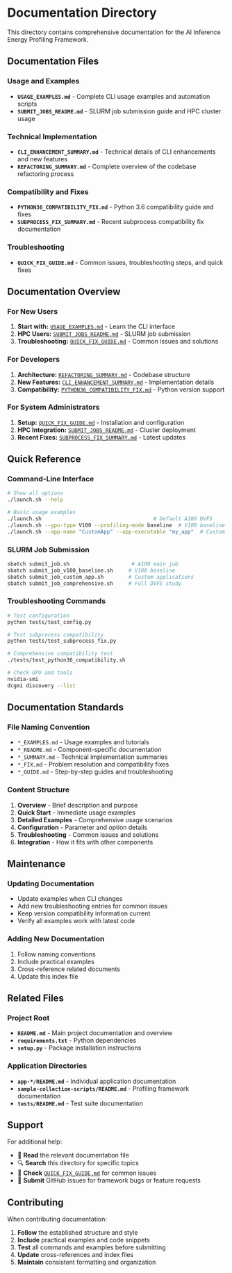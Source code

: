 # Documentation Directory

This directory contains comprehensive documentation for the AI Inference Energy Profiling Framework.

## Documentation Files

### **Usage and Examples**
- **`USAGE_EXAMPLES.md`** - Complete CLI usage examples and automation scripts
- **`SUBMIT_JOBS_README.md`** - SLURM job submission guide and HPC cluster usage

### **Technical Implementation**  
- **`CLI_ENHANCEMENT_SUMMARY.md`** - Technical details of CLI enhancements and new features
- **`REFACTORING_SUMMARY.md`** - Complete overview of the codebase refactoring process

### **Compatibility and Fixes**
- **`PYTHON36_COMPATIBILITY_FIX.md`** - Python 3.6 compatibility guide and fixes
- **`SUBPROCESS_FIX_SUMMARY.md`** - Recent subprocess compatibility fix documentation

### **Troubleshooting**
- **`QUICK_FIX_GUIDE.md`** - Common issues, troubleshooting steps, and quick fixes

## Documentation Overview

### For New Users
1. **Start with:** [`USAGE_EXAMPLES.md`](USAGE_EXAMPLES.md) - Learn the CLI interface
2. **HPC Users:** [`SUBMIT_JOBS_README.md`](SUBMIT_JOBS_README.md) - SLURM job submission
3. **Troubleshooting:** [`QUICK_FIX_GUIDE.md`](QUICK_FIX_GUIDE.md) - Common issues and solutions

### For Developers
1. **Architecture:** [`REFACTORING_SUMMARY.md`](REFACTORING_SUMMARY.md) - Codebase structure
2. **New Features:** [`CLI_ENHANCEMENT_SUMMARY.md`](CLI_ENHANCEMENT_SUMMARY.md) - Implementation details
3. **Compatibility:** [`PYTHON36_COMPATIBILITY_FIX.md`](PYTHON36_COMPATIBILITY_FIX.md) - Python version support

### For System Administrators
1. **Setup:** [`QUICK_FIX_GUIDE.md`](QUICK_FIX_GUIDE.md) - Installation and configuration
2. **HPC Integration:** [`SUBMIT_JOBS_README.md`](SUBMIT_JOBS_README.md) - Cluster deployment
3. **Recent Fixes:** [`SUBPROCESS_FIX_SUMMARY.md`](SUBPROCESS_FIX_SUMMARY.md) - Latest updates

## Quick Reference

### Command-Line Interface
```bash
# Show all options
./launch.sh --help

# Basic usage examples
./launch.sh                                    # Default A100 DVFS
./launch.sh --gpu-type V100 --profiling-mode baseline  # V100 baseline
./launch.sh --app-name "CustomApp" --app-executable "my_app"  # Custom app
```

### SLURM Job Submission
```bash
sbatch submit_job.sh                    # A100 main job
sbatch submit_job_v100_baseline.sh     # V100 baseline
sbatch submit_job_custom_app.sh        # Custom applications
sbatch submit_job_comprehensive.sh     # Full DVFS study
```

### Troubleshooting Commands
```bash
# Test configuration
python tests/test_config.py

# Test subprocess compatibility  
python tests/test_subprocess_fix.py

# Comprehensive compatibility test
./tests/test_python36_compatibility.sh

# Check GPU and tools
nvidia-smi
dcgmi discovery --list
```

## Documentation Standards

### File Naming Convention
- `*_EXAMPLES.md` - Usage examples and tutorials
- `*_README.md` - Component-specific documentation  
- `*_SUMMARY.md` - Technical implementation summaries
- `*_FIX.md` - Problem resolution and compatibility fixes
- `*_GUIDE.md` - Step-by-step guides and troubleshooting

### Content Structure
1. **Overview** - Brief description and purpose
2. **Quick Start** - Immediate usage examples
3. **Detailed Examples** - Comprehensive usage scenarios
4. **Configuration** - Parameter and option details
5. **Troubleshooting** - Common issues and solutions
6. **Integration** - How it fits with other components

## Maintenance

### Updating Documentation
- Update examples when CLI changes
- Add new troubleshooting entries for common issues
- Keep version compatibility information current
- Verify all examples work with latest code

### Adding New Documentation
1. Follow naming conventions
2. Include practical examples
3. Cross-reference related documents
4. Update this index file

## Related Files

### Project Root
- **`README.md`** - Main project documentation and overview
- **`requirements.txt`** - Python dependencies
- **`setup.py`** - Package installation instructions

### Application Directories
- **`app-*/README.md`** - Individual application documentation
- **`sample-collection-scripts/README.md`** - Profiling framework documentation
- **`tests/README.md`** - Test suite documentation

## Support

For additional help:
- 📖 **Read** the relevant documentation file
- 🔍 **Search** this directory for specific topics
- 🐛 **Check** [`QUICK_FIX_GUIDE.md`](QUICK_FIX_GUIDE.md) for common issues
- 💬 **Submit** GitHub issues for framework bugs or feature requests

## Contributing

When contributing documentation:
1. **Follow** the established structure and style
2. **Include** practical examples and code snippets
3. **Test** all commands and examples before submitting
4. **Update** cross-references and index files
5. **Maintain** consistent formatting and organization

